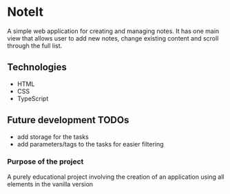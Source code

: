 # NoteIt
A simple web application for creating and managing notes. It has one main view that allows user to add new notes, change existing content and scroll through the full list.

## Technologies
 - HTML
 - CSS
 - TypeScript

## Future development TODOs
- add storage for the tasks
- add parameters/tags to the tasks for easier filtering

### Purpose of the project
A purely educational project involving the creation of an application using all elements in the vanilla version
